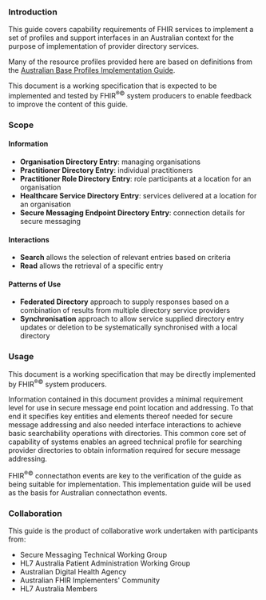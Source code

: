 ### Introduction
This guide covers capability requirements of FHIR services to implement a set of profiles and support interfaces in an Australian context for the purpose of implementation of provider directory services.

Many of the resource profiles provided here are based on definitions from the [Australian Base Profiles Implementation Guide](http://build.fhir.org/ig/hl7au/au-fhir-base/).

This document is a working specification that is expected to be implemented and tested by FHIR<sup>&reg;&copy;</sup> system producers to enable feedback to improve the content of this guide.

### Scope

#### Information
* **Organisation Directory Entry**: managing organisations
* **Practitioner Directory Entry**: individual practitioners
* **Practitioner Role Directory Entry**: role participants at a location for an organisation
* **Healthcare Service Directory Entry**: services delivered at a location for an organisation
* **Secure Messaging Endpoint Directory Entry**: connection details for secure messaging

#### Interactions
* **Search** allows the selection of relevant entries based on criteria
* **Read** allows the retrieval of a specific entry

#### Patterns of Use
* **Federated Directory** approach to supply responses based on a combination of results from multiple directory service providers
* **Synchronisation** approach to allow service supplied directory entry updates or deletion to be systematically synchronised with a local directory

### Usage

This document is a working specification that may be directly implemented by FHIR<sup>&reg;&copy;</sup> system producers.

Information contained in this document provides a minimal requirement level for use in secure message end point location and addressing. 
To that end it specifies key entities and elements thereof needed for secure message addressing and also needed interface interactions
to achieve basic searchability operations with directories. This common core set of capability of systems enables an agreed technical
profile for searching provider directories to obtain information required for secure message addressing.

FHIR<sup>&reg;&copy;</sup> connectathon events are key to the verification of the guide as being suitable for 
implementation. This implementation guide will be used as the basis for Australian connectathon events.

### Collaboration
This guide is the product of collaborative work undertaken with participants from:

* Secure Messaging Technical Working Group
* HL7 Australia Patient Administration Working Group
* Australian Digital Health Agency
* Australian FHIR Implementers' Community
* HL7 Australia Members 











